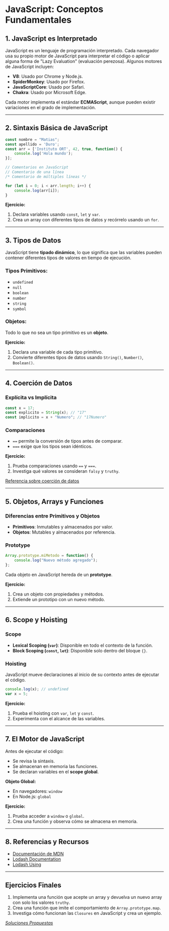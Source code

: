 # JavaScript: Conceptos Fundamentales

## 1. JavaScript es Interpretado

JavaScript es un lenguaje de programación interpretado. Cada navegador usa su propio motor de JavaScript para interpretar el código o aplicar alguna forma de "Lazy Evaluation" (evaluación perezosa). Algunos motores de JavaScript incluyen:

- **V8**: Usado por Chrome y Node.js.
- **SpiderMonkey**: Usado por Firefox.
- **JavaScriptCore**: Usado por Safari.
- **Chakra**: Usado por Microsoft Edge.

Cada motor implementa el estándar **ECMAScript**, aunque pueden existir variaciones en el grado de implementación.

---

## 2. Sintaxis Básica de JavaScript

```javascript
const nombre = "Matias";
const apellido = 'Duro';
const arr = ['Instituto ORT', 42, true, function() {
    console.log('Hola mundo');
}];

// Comentarios en JavaScript
// Comentario de una línea
/* Comentario de múltiples líneas */

for (let i = 0; i < arr.length; i++) {
    console.log(arr[i]);
}
```

**Ejercicio:**
1. Declara variables usando `const`, `let` y `var`.
2. Crea un array con diferentes tipos de datos y recórrelo usando un `for`.

---

## 3. Tipos de Datos

JavaScript tiene **tipado dinámico**, lo que significa que las variables pueden contener diferentes tipos de valores en tiempo de ejecución.

### Tipos Primitivos:
- `undefined`
- `null`
- `boolean`
- `number`
- `string`
- `symbol`

### Objetos:
Todo lo que no sea un tipo primitivo es un **objeto**.

**Ejercicio:**
1. Declara una variable de cada tipo primitivo.
2. Convierte diferentes tipos de datos usando `String()`, `Number()`, `Boolean()`.

---

## 4. Coerción de Datos

### Explícita vs Implícita
```javascript
const x = 17;
const explicito = String(x); // "17"
const implicito = x + "Numero"; // "17Numero"
```

### Comparaciones
- `==` permite la conversión de tipos antes de comparar.
- `===` exige que los tipos sean idénticos.

**Ejercicio:**
1. Prueba comparaciones usando `==` y `===`.
2. Investiga qué valores se consideran `falsy` y `truthy`.

[Referencia sobre coerción de datos](https://dorey.github.io/JavaScript-Equality-Table/)

---

## 5. Objetos, Arrays y Funciones

### Diferencias entre Primitivos y Objetos
- **Primitivos**: Inmutables y almacenados por valor.
- **Objetos**: Mutables y almacenados por referencia.

### Prototype
```javascript
Array.prototype.miMetodo = function() {
    console.log("Nuevo método agregado");
};
```
Cada objeto en JavaScript hereda de un **prototype**.

**Ejercicio:**
1. Crea un objeto con propiedades y métodos.
2. Extiende un prototipo con un nuevo método.

---

## 6. Scope y Hoisting

### Scope
- **Lexical Scoping (`var`)**: Disponible en todo el contexto de la función.
- **Block Scoping (`const`, `let`)**: Disponible solo dentro del bloque `{}`.

### Hoisting
JavaScript mueve declaraciones al inicio de su contexto antes de ejecutar el código.

```javascript
console.log(x); // undefined
var x = 5;
```

**Ejercicio:**
1. Prueba el hoisting con `var`, `let` y `const`.
2. Experimenta con el alcance de las variables.

---

## 7. El Motor de JavaScript

Antes de ejecutar el código:
- Se revisa la sintaxis.
- Se almacenan en memoria las funciones.
- Se declaran variables en el **scope global**.

**Objeto Global:**
- En navegadores: `window`
- En Node.js: `global`

**Ejercicio:**
1. Prueba acceder a `window` o `global`.
2. Crea una función y observa cómo se almacena en memoria.

---

## 8. Referencias y Recursos
- [Documentación de MDN](https://developer.mozilla.org/)
- [Lodash Documentation](https://lodash.com/docs/4.17.15#assign)
- [Lodash Using](https://dev.to/webcraft-notes/why-should-lodash-be-your-javascript-projects-go-to-library-2pnm)

---

## Ejercicios Finales
1. Implementa una función que acepte un array y devuelva un nuevo array con solo los valores `truthy`.
2. Crea una función que imite el comportamiento de `Array.prototype.map`.
3. Investiga cómo funcionan las `Closures` en JavaScript y crea un ejemplo.

_[Soluciones Propuestas](./ejercicios-finales.js)_
